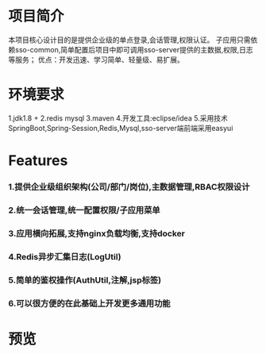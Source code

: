 # 项目简介
本项目核心设计目的是提供企业级的单点登录,会话管理,权限认证。
子应用只需依赖sso-common,简单配置后项目中即可调用sso-server提供的主数据,权限,日志等服务；
优点：开发迅速、学习简单、轻量级、易扩展。

# 环境要求
   1.jdk1.8 +
   2.redis mysql
   3.maven
   4.开发工具:eclipse/idea
   5.采用技术SpringBoot,Spring-Session,Redis,Mysql,sso-server端前端采用easyui


# Features
### 1.提供企业级组织架构(公司/部门/岗位),主数据管理,RBAC权限设计
### 2.统一会话管理,统一配置权限/子应用菜单
### 3.应用横向拓展,支持nginx负载均衡,支持docker
### 4.Redis异步汇集日志(LogUtil)
### 5.简单的鉴权操作(AuthUtil,注解,jsp标签)
### 6.可以很方便的在此基础上开发更多通用功能

# 预览
<p align="center">
</p>

